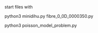 start files with

python3 minidihu.py fibre_0_0D_0000350.py <time in ms> <time stepsize>

python3 poisson_model_problem.py
